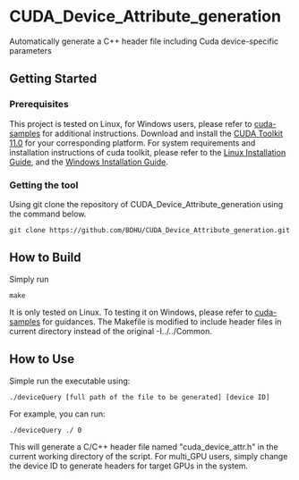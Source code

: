 # CUDA_Device_Attribute_generation
Automatically generate a C++ header file including Cuda device-specific parameters


## Getting Started

### Prerequisites

This project is tested on Linux, for Windows users, please refer to [cuda-samples](https://github.com/NVIDIA/cuda-samples) for additional instructions. Download and install the [CUDA Toolkit 11.0](https://developer.nvidia.com/cuda-downloads) for your corresponding platform.
For system requirements and installation instructions of cuda toolkit, please refer to the [Linux Installation Guide](http://docs.nvidia.com/cuda/cuda-installation-guide-linux/), and the [Windows Installation Guide](http://docs.nvidia.com/cuda/cuda-installation-guide-microsoft-windows/index.html).

### Getting the tool

Using git clone the repository of CUDA_Device_Attribute_generation using the command below.
```
git clone https://github.com/BDHU/CUDA_Device_Attribute_generation.git
```
## How to Build

Simply run
```
make
```
It is only tested on Linux. To testing it on Windows, please refer to [cuda-samples](https://github.com/NVIDIA/cuda-samples) for guidances. The Makefile is modified to include header files in current directory instead of the original -I../../Common.

## How to Use

Simple run the executable using:
```
./deviceQuery [full path of the file to be generated] [device ID]
```

For example, you can run:
```
./deviceQuery ./ 0
```

This will generate a C/C++ header file named "cuda_device_attr.h" in the current working directory of the script. For multi_GPU users, simply change the device ID to generate headers for target GPUs in the system.
